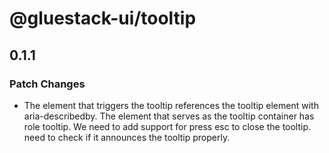 # @gluestack-ui/tooltip

## 0.1.1

### Patch Changes

- The element that triggers the tooltip references the tooltip element with aria-describedby.
  The element that serves as the tooltip container has role tooltip.
  We need to add support for press esc to close the tooltip.
  need to check if it announces the tooltip properly.
